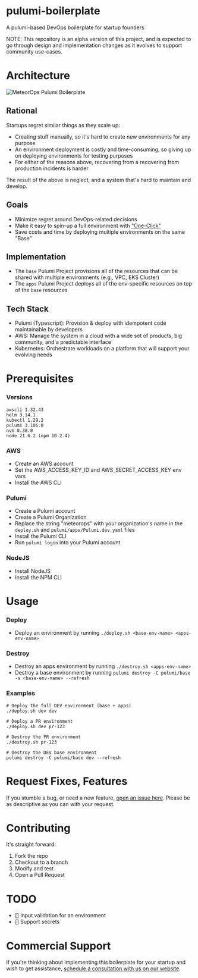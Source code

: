 # pulumi-boilerplate
A pulumi-based DevOps boilerplate for startup founders

NOTE: This repository is an alpha version of this project, and is expected to go through design and implementation changes as it evolves to support community use-cases.

# Architecture
![MeteorOps Pulumi Boilerplate](https://media.licdn.com/dms/image/D4D22AQFxMkiD9ucemw/feedshare-shrink_2048_1536/0/1706096119175?e=1710979200&v=beta&t=CqaJl08Mq7aicJQnCkniAfX_4T8t9dVZebZaq_mvjTE)

## Rational
Startups regret similar things as they scale up:
 - Creating stuff manually, so it's hard to create new environments for any purpose
 - An environment deployment is costly and time-consuming, so giving up on deploying environments for testing purposes
 - For either of the reasons above, recovering from a recovering from production incidents is harder

The result of the above is neglect, and a system that's hard to maintain and develop.

## Goals
 - Minimize regret around DevOps-related decisions
 - Make it easy to spin-up a full environment with ["One-Click"](https://www.meteorops.com/blog/one-click-environment-the-ultimate-devops-goal)
 - Save costs and time by deploying multiple environments on the same "Base"

 ## Implementation
 - The `base` Pulumi Project provisions all of the resources that can be shared with multiple environments (e.g., VPC, EKS Cluster)
 - The `apps` Pulumi Project deploys all of the env-specific resources on top of the `base` resources

## Tech Stack
 - Pulumi (Typescript): Provision & deploy with idempotent code maintainable by developers
 - AWS: Manage the system in a cloud with a wide set of products, big community, and a predictable interface
 - Kubernetes: Orchestrate workloads on a platform that will support your evolving needs

# Prerequisites
### Versions
```
awscli 1.32.43
helm 3.14.1
kubectl 1.29.2
pulumi 3.106.0
nvm 0.38.0
node 21.6.2 (npm 10.2.4)
```

### AWS
 - Create an AWS account
 - Set the AWS_ACCESS_KEY_ID and AWS_SECRET_ACCESS_KEY env vars
 - Install the AWS CLI

### Pulumi
 - Create a Pulumi account
 - Create a Pulumi Organization
 - Replace the string "meteorops" with your organization's name in the `deploy.sh` and `pulumi/apps/Pulumi.dev.yaml` files
 - Install the Pulumi CLI
 - Run `pulumi login` into your Pulumi account
 
### NodeJS
 - Install NodeJS
 - Install the NPM CLI

# Usage
### Deploy
 - Deploy an environment by running `./deploy.sh <base-env-name> <apps-env-name>`
### Destroy
 - Destroy an apps environment by running `./destroy.sh <apps-env-name>`
 - Destroy a base environment by running `pulumi destroy -C pulumi/base -s <base-env-name> --refresh`
### Examples
```
# Deploy the full DEV environment (base + apps)
./deploy.sh dev dev

# Deploy a PR environment
./deploy.sh dev pr-123

# Destroy the PR environment
./destroy.sh pr-123

# Destroy the DEV base environment
pulumi destroy -C pulumi/base dev --refresh
```

# Request Fixes, Features
If you stumble a bug, or need a new feature, [open an issue here](https://github.com/MeteorOps/pulumi-boilerplate/issues).
Please be as descriptive as you can with your request.

# Contributing
It's straight forward:
1. Fork the repo
2. Checkout to a branch
3. Modify and test
4. Open a Pull Request

# TODO
 - [] Input validation for an environment
 - [] Support secrets

 # Commercial Support
 If you're thinking about implementing this boilerplate for your startup and wish to get assistance, [schedule a consultation with us on our website](https://meteorops.com/technologies/pulumi).